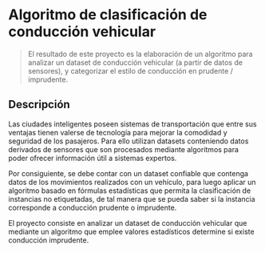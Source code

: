 # Algoritmo de clasificación de conducción vehicular
> El resultado de este proyecto es la elaboración de un algoritmo para analizar un dataset de conducción vehicular (a partir de datos de sensores), y categorizar el estilo de conducción en prudente / imprudente.

## Descripción
Las ciudades inteligentes poseen sistemas de transportación que entre sus ventajas tienen valerse de tecnología para mejorar la comodidad y seguridad de los pasajeros. Para ello utilizan datasets conteniendo datos derivados de sensores que son procesados mediante algoritmos para poder ofrecer información útil a sistemas expertos. 

Por consiguiente, se debe contar con un dataset confiable que contenga datos de los movimientos realizados con un vehículo, para luego aplicar un algoritmo basado en fórmulas estadísticas que permita la clasificación de instancias no etiquetadas, de tal manera que se pueda saber si la instancia corresponde a conducción prudente o imprudente.

El proyecto consiste en analizar un dataset de conducción vehicular que mediante un algoritmo que emplee valores estadísticos determine si existe conducción imprudente.
